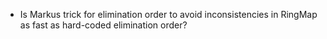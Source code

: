 * Is Markus trick for elimination order to avoid inconsistencies in RingMap as fast as hard-coded elimination order?
